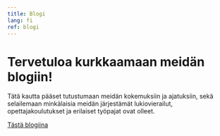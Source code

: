 ```yaml
---
title: Blogi
lang: fi
ref: blogi
---
```


# Tervetuloa kurkkaamaan meidän blogiin!

Tätä kautta pääset tutustumaan meidän kokemuksiin ja ajatuksiin, sekä selailemaan minkälaisia meidän järjestämät lukiovierailut,
opettajakoulutukset ja erilaiset työpajat ovat olleet.

<a href="https://opendata-education.github.io/Blogi" target="_blank">Tästä blogiina</a>
